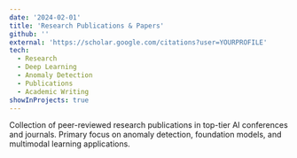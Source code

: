 ```yaml
---
date: '2024-02-01'
title: 'Research Publications & Papers'
github: ''
external: 'https://scholar.google.com/citations?user=YOURPROFILE'
tech:
  - Research
  - Deep Learning
  - Anomaly Detection
  - Publications
  - Academic Writing
showInProjects: true
---
```


Collection of peer-reviewed research publications in top-tier AI conferences and journals. Primary focus on anomaly detection, foundation models, and multimodal learning applications.
